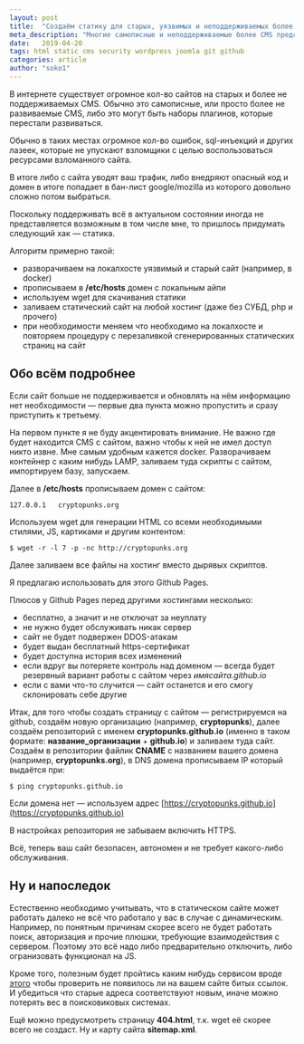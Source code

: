```yaml
---
layout: post
title:  "Создаём статику для старых, уязвимых и неподдерживаемых более CMS"
meta_description: "Многие самописные и неподдерживаемые более CMS представляют угрозу для сайта. Разберём как с этим быть."
date:   2019-04-20
tags: html static cms security wordpress joomla git github
categories: article
author: "soko1"
---
```


В интернете существует огромное кол-во сайтов на старых и более не поддерживаемых CMS. Обычно это самописные, или просто более не развиваемые CMS, либо это могут быть наборы плагинов, которые перестали развиваться.

Обычно в таких местах огромное кол-во ошибок, sql-инъекций и других лазеек, которые не упускают взломщики с целью воспользоваться ресурсами взломанного сайта. <br>

В итоге либо с сайта уводят ваш трафик, либо внедряют опасный код и домен в итоге попадает в бан-лист google/mozilla из которого довольно сложно потом выбраться.

Поскольку поддерживать всё в актуальном состоянии иногда не представляется возможным в том числе мне, то пришлось придумать следующий хак — статика.

Алгоритм примерно такой: 

* разворачиваем на локалхосте уязвимый и старый сайт (например, в docker)
* прописываем в **/etc/hosts** домен с локальным айпи
* используем wget для скачивания статики
* заливаем статический сайт на любой хостинг (даже без СУБД, php и прочего)
* при необходимости меняем что необходимо на локалхосте и повторяем процедуру с перезаливкой сгенерированных статических страниц на сайт


## Обо всём подробнее

Если сайт больше не поддерживается и обновлять на нём информацию нет необходимости — первые два пункта можно пропустить и сразу приступить к третьему.

На первом пункте я не буду акцентировать внимание. Не важно где будет находится CMS с сайтом, важно чтобы к ней не имел доступ никто извне. Мне самым удобным кажется docker. Разворачиваем контейнер c каким нибудь LAMP, заливаем туда скрипты с сайтом, импортируем базу, запускаем.

Далее в **/etc/hosts** прописываем домен с сайтом:

```
127.0.0.1 	cryptopunks.org
```

Используем wget для генерации HTML со всеми необходимыми стилями, JS, картиками и другим контентом:

```
$ wget -r -l 7 -p -nc http://cryptopunks.org
```

Далее заливаем все файлы на хостинг вместо дырявых скриптов.

Я предлагаю использовать для этого Github Pages.

Плюсов у Github Pages перед другими хостингами несколько:

* бесплатно, а значит и не отключат за неуплату
* не нужно будет обслуживать никак сервер
* сайт не будет подвержен DDOS-атакам
* будет выдан бесплатный https-сертификат
* будет доступна история всех изменений
* если вдруг вы потеряете контроль над доменом — всегда будет резервный вариант работы с сайтом через *имясайта.github.io*
* если с вами что-то случится — сайт останется и его смогу склонировать себе другие

Итак, для того чтобы создать страницу с сайтом — регистрируемся на github, создаём новую организацию (например, **cryptopunks**), далее создаём репозиторий с именем **cryptopunks.github.io** (именно в таком формате: **название_организации** + **github.io**) и заливаем туда сайт. Создаём в репозитории файлик **CNAME** с названием вашего домена (например, **cryptopunks.org**), в DNS домена прописываем IP который выдаётся при:

```
$ ping cryptopunks.github.io
```

Если домена нет — используем адрес [https://cryptopunks.github.io](https://cryptopunks.github.io)

В настройках репозитория не забываем включить HTTPS. 

Всё, теперь ваш сайт безопасен, автономен и не требует какого-либо обслуживания. 

## Ну и напоследок

Естественно необходимо учитывать, что в статическом сайте может работать далеко не всё что работало у вас в случае с динамическим. Например, по понятным причинам скорее всего не будет работать поиск, авторизация и прочие плюшки, требующие взаимодействия с сервером. Поэтому это всё надо либо предварительно отключить, либо огранизовать функционал на JS.

Кроме того, полезным будет пройтись каким нибудь сервисом вроде [этого](https://www.brokenlinkcheck.com/) чтобы проверить не появилось ли на вашем сайте битых ссылок. И убедиться что старые адреса соответствуют новым, иначе можно потерять вес в поисковиковых системах. 

Ещё можно предусмотреть страницу **404.html**, т.к. wget её скорее всего не создаст. Ну и карту сайта **sitemap.xml**.
